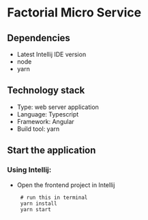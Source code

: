 # Factorial Micro Service

## Dependencies
- Latest Intellij IDE version
- node
- yarn

## Technology stack
- Type: web server application
- Language: Typescript 
- Framework: Angular
- Build tool: yarn

## Start the application

### Using Intellij:
- Open the frontend project in Intellij 
   ```shell script
    # run this in terminal
    yarn install
    yarn start
    ```


